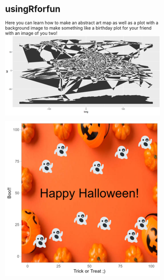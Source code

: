 # usingRforfun
Here you can learn how to make an abstract art map as well as a plot with a background image to make something like a birthday plot for your friend with an image of you two!
![alt text](https://github.com/tatiannadugue/tatiannadugue.github.io/blob/master/img/beautiful_disaster.png?raw=true)

![alt text](https://github.com/tatiannadugue/tatiannadugue.github.io/blob/master/img/halloween_plot.jpg?raw=true)
